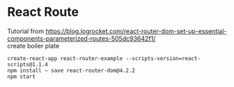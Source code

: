 # React Route
Tutorial from https://blog.logrocket.com/react-router-dom-set-up-essential-components-parameterized-routes-505dc93642f1/<br>
create boiler plate
```
create-react-app react-router-example --scripts-version=react-scripts@1.1.4
npm install — save react-router-dom@4.2.2
npm start
```
